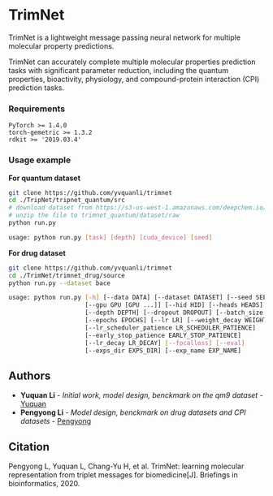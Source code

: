 # TrimNet

TrimNet is a lightweight message passing neural network for multiple molecular property predictions.

TrimNet can accurately complete multiple molecular properties prediction tasks with significant parameter reduction, including the quantum properties, bioactivity, physiology, and compound-protein interaction (CPI) prediction tasks.

### Requirements 

```
PyTorch >= 1.4.0
torch-gemetric >= 1.3.2
rdkit >= '2019.03.4'
```

### Usage example

**For quantum dataset**
```sh
git clone https://github.com/yvquanli/trimnet
cd ./TripNet/tripnet_quantum/src
# download dataset from https://s3-us-west-1.amazonaws.com/deepchem.io/datasets/molnet_publish/qm9.zip
# unzip the file to trimnet_quantum/dataset/raw
python run.py

usage: python run.py [task] [depth] [cuda_device] [seed]
```

**For drug dataset**
```sh
git clone https://github.com/yvquanli/trimnet
cd ./TrimNet/trimnet_drug/source
python run.py --dataset bace

usage: python run.py [-h] [--data DATA] [--dataset DATASET] [--seed SEED]
                     [--gpu GPU [GPU ...]] [--hid HID] [--heads HEADS]
                     [--depth DEPTH] [--dropout DROPOUT] [--batch_size BATCH_SIZE]
                     [--epochs EPOCHS] [--lr LR] [--weight_decay WEIGHT_DECAY]
                     [--lr_scheduler_patience LR_SCHEDULER_PATIENCE]
                     [--early_stop_patience EARLY_STOP_PATIENCE]
                     [--lr_decay LR_DECAY] [--focalloss] [--eval]
                     [--exps_dir EXPS_DIR] [--exp_name EXP_NAME]

```


## Authors 

* **Yuquan Li** - *Initial work, model design, benckmark on the qm9 dataset* - [Yuquan](https://github.com/yvquanli)
* **Pengyong Li** - *Model design, benckmark on drug datasets and CPI datasets* - [Pengyong](https://github.com/pyli0628)

## Citation

Pengyong L, Yuquan L, Chang-Yu H, et al. TrimNet: learning molecular representation from triplet messages for biomedicine[J]. Briefings in bioinformatics, 2020.


